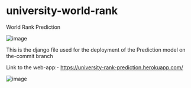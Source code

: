 # university-world-rank
World Rank Prediction

![image](https://user-images.githubusercontent.com/78545675/146968924-e596327c-3a73-4543-9dc2-4227b7b1a32a.png|width=100)

This is the django file used for the deployment of the Prediction model on the-commit branch

Link to the web-app:- https://university-rank-prediction.herokuapp.com/

![image](https://user-images.githubusercontent.com/78545675/146968769-1a45a3bd-fd0a-4d19-80b4-c8a70b4d8194.png)
